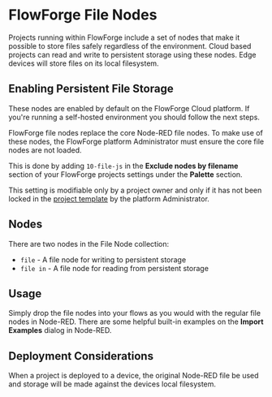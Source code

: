 # FlowForge File Nodes

Projects running within FlowForge include a set of nodes that make it possible
to store files safely regardless of the environment. 
Cloud based projects can read and write to persistent storage using these nodes.
Edge devices will store files on its local filesystem.

## Enabling Persistent File Storage

These nodes are enabled by default on the FlowForge Cloud platform. If you're
running a self-hosted environment you should follow the next steps.

FlowForge file nodes replace the core Node-RED file nodes. To make use of these
nodes, the FlowForge platform Administrator must ensure the core file nodes are 
not loaded.

This is done by adding `10-file-js` in the **Exclude nodes by filename** 
section of your FlowForge projects settings under  the **Palette** section.

This setting is modifiable only by a project owner and only if it has not been
locked in the [project template](concepts.md#project-template) by the platform Administrator.

## Nodes

There are two nodes in the File Node collection:

- `file` - A file node for writing to persistent storage
- `file in` - A file node for reading from persistent storage

## Usage

Simply drop the file nodes into your flows as you would with the regular file nodes in Node-RED. 
There are some helpful built-in examples on the **Import Examples** dialog in Node-RED.

## Deployment Considerations

When a project is deployed to a device, the original Node-RED file be used and storage will be
made against the devices local filesystem.
